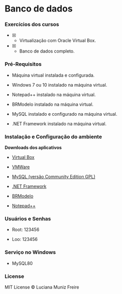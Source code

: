# Banco de dados

### Exercícios dos cursos

 - [x] - Virtualização com Oracle Virtual Box.

 - [x] - Banco de dados completo.


### Pré-Requisitos

* Máquina virtual instalada e configurada.

* Windows 7 ou 10 instalado na máquina virtual.

* Notepad++ instalado na máquina virtual.

* BRModelo instalado na máquina virtual.

* MySQL instalado e configurado na máquina virtual.

* .NET Framework instalado na máquina virtual.


### Instalação e Configuração do ambiente

**Downloads dos aplicativos**

* [Virtual Box](https://www.virtualbox.org/wiki/Downloads)

* [VMWare](https://www.vmware.com/br/download.html)

* [MySQL (versão Community Edition GPL)](https://www.mysql.com/downloads/)

* [.NET Framework](https://www.microsoft.com/pt-br/download/details.aspx?id=42642/)

* [BRModelo](https://www.baixaki.com.br/download/brmodelo.htm/)

* [Notepad++](https://notepad-plus-plus.org/download/v6.7.7.html/)


### Usuários e Senhas

* Root: 123456

* Loo: 123456


### Serviço no Windows

* MySQL80


### License

MIT License © Luciana Muniz Freire
